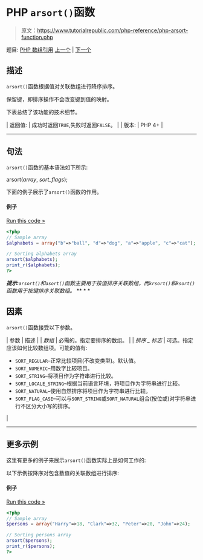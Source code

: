 # PHP `arsort()`函数

> 原文：<https://www.tutorialrepublic.com/php-reference/php-arsort-function.php>

题目: [PHP 数组引用](php-array-functions.php) [上一个](php-array-function.php) | [下一个](php-asort-function.php)

## 描述

`arsort()`函数根据值对关联数组进行降序排序。

保留键，即排序操作不会改变键到值的映射。

下表总结了该功能的技术细节。

| 返回值: | 成功时返回`TRUE`,失败时返回`FALSE`。 |
| 版本: | PHP 4+ |

* * *

## 句法

`arsort()`函数的基本语法如下所示:

arsort(*array*, *sort_flags*);

下面的例子展示了`arsort()`函数的作用。

#### 例子

[Run this code »](../codelab.php?topic=php&file=sort-an-associative-array-by-value-in-descending-order "Run this code to view the output")

```php
<?php
// Sample array
$alphabets = array("b"=>"ball", "d"=>"dog", "a"=>"apple", "c"=>"cat");

// Sorting alphabets array
arsort($alphabets);
print_r($alphabets);
?>
```

 ***提示:**`arsort()`和`asort()`函数主要用于按值排序关联数组，而`krsort()`和`ksort()`函数用于按键排序关联数组。*  ** * *

## 因素

`arsort()`函数接受以下参数。

| 参数 | 描述 |
| *数组* | 必需的。指定要排序的数组。 |
| *排序 _ 标志* | 可选。指定应该如何比较数组项。可能的值有:

*   `SORT_REGULAR`–正常比较项目(不改变类型)。默认值。
*   `SORT_NUMERIC`–用数字比较项目。
*   `SORT_STRING`–将项目作为字符串进行比较。
*   `SORT_LOCALE_STRING`–根据当前语言环境，将项目作为字符串进行比较。
*   `SORT_NATURAL`–使用自然排序将项目作为字符串进行比较。
*   `SORT_FLAG_CASE`–可以与`SORT_STRING`或`SORT_NATURAL`组合(按位或)对字符串进行不区分大小写的排序。

 |

* * *

## 更多示例

这里有更多的例子来展示`arsort()`函数实际上是如何工作的:

以下示例按降序对包含数值的关联数组进行排序:

#### 例子

[Run this code »](../codelab.php?topic=php&file=sort-an-associative-array-in-reverse-order-by-value "Run this code to view the output")

```php
<?php
// Sample array
$persons = array("Harry"=>18, "Clark"=>32, "Peter"=>20, "John"=>24);

// Sorting persons array
arsort($persons);
print_r($persons);
?>
```

